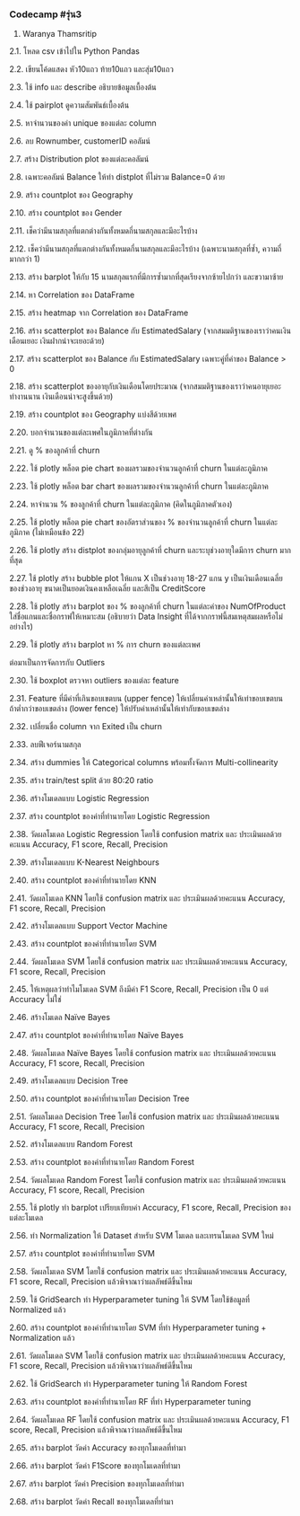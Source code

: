 ### Codecamp #รุ่น3
  1. Waranya Thamsritip

  2.1. โหลด csv เข้าไปใน Python Pandas

  2.2. เขียนโค้ดแสดง หัว10แถว ท้าย10แถว และสุ่ม10แถว

  2.3. ใช้ info และ describe อธิบายข้อมูลเบื้องต้น

  2.4. ใช้ pairplot ดูความสัมพันธ์เบื้องต้น

  2.5. หาจำนวนของค่า unique ของแต่ละ column

  2.6. ลบ Rownumber, customerID คอลัมน์

  2.7. สร้าง Distribution plot ของแต่ละคอลัมน์ 

  2.8. เฉพาะคอลัมน์ Balance ให้ทำ distplot ที่ไม่รวม Balance=0 ด้วย

  2.9. สร้าง countplot ของ Geography

  2.10. สร้าง countplot ของ Gender

  2.11. เช็คว่ามีนามสกุลที่แตกต่างกันทั้งหมดกี่นามสกุลและมีอะไรบ้าง

  2.12. เช็คว่ามีนามสกุลที่แตกต่างกันทั้งหมดกี่นามสกุลและมีอะไรบ้าง (เฉพาะนามสกุลที่ซ้ำ, ความถี่มากกว่า 1)

  2.13. สร้าง barplot ให้กับ 15 นามสกุลแรกที่มีการซ้ำมากที่สุดเรียงจากซ้ายไปกว่า และขวามาซ้าย

  2.14. หา Correlation ของ DataFrame

  2.15. สร้าง heatmap จาก Correlation ของ DataFrame

  2.16. สร้าง scatterplot ของ Balance กับ EstimatedSalary (จากสมมติฐานของเราว่าคนเงินเดือนเยอะ เงินฝากน่าจะเยอะด้วย)

  2.17. สร้าง scatterplot ของ Balance กับ EstimatedSalary เฉพาะคู่ที่ค่าของ Balance > 0 

  2.18. สร้าง scatterplot ของอายุกับเงินเดือนโดยประมาณ (จากสมมติฐานของเราว่าคนอายุเยอะ ทำงานนาน เงินเดือนน่าจะสูงขึ้นด้วย)

  2.19. สร้าง countplot ของ Geography แบ่งสีด้วยเพศ

  2.20. บอกจำนวนของแต่ละเพศในภูมิภาคที่ต่างกัน

  2.21. ดู % ของลูกค้าที่ churn 

  2.22. ใช้ plotly พล็อต pie chart ของผลรวมของจำนวนลูกค้าที่ churn ในแต่ละภูมิภาค

  2.23. ใช้ plotly พล็อต bar chart ของผลรวมของจำนวนลูกค้าที่ churn ในแต่ละภูมิภาค

  2.24. หาจำนวน % ของลูกค้าที่ churn ในแต่ละภูมิภาค (คิดในภูมิภาคตัวเอง)

  2.25. ใช้ plotly พล็อต pie chart ของอัตราส่วนของ % ของจำนวนลูกค้าที่ churn ในแต่ละภูมิภาค (ไม่เหมือนข้อ 22)

  2.26. ใช้ plotly สร้าง distplot ของกลุ่มอายุลูกค้าที่ churn และระบุช่วงอายุใดมีการ churn มากที่สุด

  2.27. ใช้ plotly สร้าง bubble plot ให้แกน X เป็นช่วงอายุ 18-27 แกน y เป็นเงินเดือนเฉลี่ยของช่วงอายุ ขนาดเป็นยอดเงินคงเหลือเฉลี่ย และสีเป็น CreditScore

  2.28. ใช้ plotly สร้าง barplot ของ % ของลูกค้าที่ churn ในแต่ละค่าของ NumOfProduct ใส่ชื่อแกนและชื่อกราฟให้เหมาะสม (อธิบายว่า Data Insight ที่ได้จากกราฟนี้สมเหตุสมผลหรือไม่อย่างไร)

  2.29. ใช้ plotly สร้าง barplot หา % การ churn ของแต่ละเพศ

  ต่อมาเป็นการจัดการกับ Outliers

  2.30. ใช้ boxplot ตรวจหา outliers ของแต่ละ feature

  2.31. Feature ที่มีค่าที่เกินขอบเขตบน (upper fence) ให้เปลี่ยนค่าเหล่านั้นให้เท่าขอบเขตบน ถ้าต่ำกว่าขอบเขตล่าง (lower fence) ให้ปรับค่าเหล่านั้นให้เท่ากับขอบเขตล่าง

  2.32. เปลี่ยนชื่อ column จาก Exited เป็น churn

  2.33. ลบฟีเจอร์นามสกุล

  2.34. สร้าง dummies ให้ Categorical columns พร้อมทั้งจัดการ 
Multi-collinearity

  2.35. สร้าง train/test split ด้วย 80:20 ratio

  2.36. สร้างโมเดลแบบ Logistic Regression

  2.37. สร้าง countplot ของค่าที่ทำนายโดย Logistic Regression

  2.38. วัดผลโมเดล Logistic Regression โดยใช้ confusion matrix และ ประเมินผลด้วยคะแนน Accuracy, F1 score, Recall, Precision

  2.39. สร้างโมเดลแบบ K-Nearest Neighbours

  2.40. สร้าง countplot ของค่าที่ทำนายโดย KNN

  2.41. วัดผลโมเดล KNN โดยใช้ confusion matrix และ ประเมินผลด้วยคะแนน Accuracy, F1 score, Recall, Precision

  2.42. สร้างโมเดลแบบ Support Vector Machine

  2.43. สร้าง countplot ของค่าที่ทำนายโดย SVM

  2.44. วัดผลโมเดล SVM โดยใช้ confusion matrix และ ประเมินผลด้วยคะแนน Accuracy, F1 score, Recall, Precision

  2.45. ให้เหตุผลว่าทำไมโมเดล SVM ถึงมีค่า F1 Score, Recall, Precision เป็น 0 แต่ Accuracy ไม่ใช่

  2.46. สร้างโมเดล Naïve Bayes

  2.47. สร้าง countplot ของค่าที่ทำนายโดย Naïve Bayes

  2.48. วัดผลโมเดล Naïve Bayes โดยใช้ confusion matrix และ ประเมินผลด้วยคะแนน Accuracy, F1 score, Recall, Precision

  2.49.  สร้างโมเดลแบบ Decision Tree

  2.50. สร้าง countplot ของค่าที่ทำนายโดย Decision Tree

  2.51. วัดผลโมเดล Decision Tree โดยใช้ confusion matrix และ ประเมินผลด้วยคะแนน Accuracy, F1 score, Recall, Precision

  2.52. สร้างโมเดลแบบ Random Forest

  2.53. สร้าง countplot ของค่าที่ทำนายโดย Random Forest

  2.54. วัดผลโมเดล Random Forest โดยใช้ confusion matrix และ ประเมินผลด้วยคะแนน Accuracy, F1 score, Recall, Precision

  2.55. ใช้ plotly ทำ barplot เปรียบเทียบค่า Accuracy, F1 score, Recall, Precision ของแต่ละโมเดล

  2.56. ทำ Normalization ให้ Dataset สำหรับ SVM โมเดล และเทรนโมเดล SVM ใหม่

  2.57. สร้าง countplot ของค่าที่ทำนายโดย SVM

  2.58. วัดผลโมเดล SVM โดยใช้ confusion matrix และ ประเมินผลด้วยคะแนน Accuracy, F1 score, Recall, Precision แล้วพิจาณาว่าผลลัพธ์ดีขึ้นไหม

  2.59. ใช้ GridSearch ทำ Hyperparameter tuning ให้ SVM โดยใช้ข้อมูลที่ Normalized แล้ว

  2.60. สร้าง countplot ของค่าที่ทำนายโดย SVM ที่ทำ Hyperparameter tuning + Normalization แล้ว

  2.61. วัดผลโมเดล SVM โดยใช้ confusion matrix และ ประเมินผลด้วยคะแนน Accuracy, F1 score, Recall, Precision แล้วพิจาณาว่าผลลัพธ์ดีขึ้นไหม

  2.62. ใช้ GridSearch ทำ Hyperparameter tuning ให้ Random Forest
  
  2.63. สร้าง countplot ของค่าที่ทำนายโดย RF ที่ทำ Hyperparameter tuning 

  2.64. วัดผลโมเดล RF โดยใช้ confusion matrix และ ประเมินผลด้วยคะแนน Accuracy, F1 score, Recall, Precision แล้วพิจาณาว่าผลลัพธ์ดีขึ้นไหม

  2.65. สร้าง barplot วัดค่า Accuracy ของทุกโมเดลที่ทำมา

  2.66. สร้าง barplot วัดค่า F1Score ของทุกโมเดลที่ทำมา

  2.67. สร้าง barplot วัดค่า Precision ของทุกโมเดลที่ทำมา

  2.68. สร้าง barplot วัดค่า Recall ของทุกโมเดลที่ทำมา















